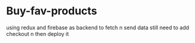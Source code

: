 # Buy-fav-products
using redux and firebase as backend to fetch n send data
still need to add checkout n then deploy it
